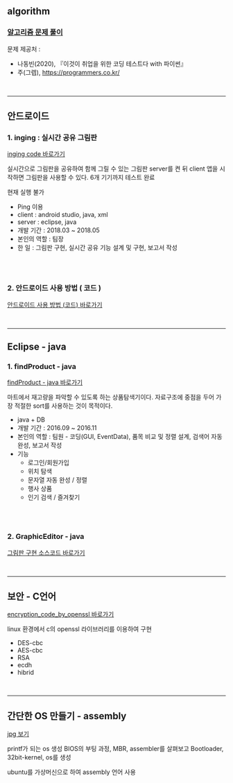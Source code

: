 ## algorithm
### [알고리즘 문제 풀이](https://github.com/ttogle918/mju_study/tree/master/solve_problems)


문제 제공처 : 
+ 나동빈(2020), 『이것이 취업을 위한 코딩 테스트다 with 파이썬』
+ 주(그렙), https://programmers.co.kr/

<br>

-------

## 안드로이드

### 1. inging : 실시간 공유 그림판
[inging code 바로가기](https://github.com/ttogle918/mju_study/tree/master/inging)

실시간으로 그림판을 공유하여 함께 그릴 수 있는 그림판
server를 켠 뒤 client 앱을 시작하면 그림판을 사용할 수 있다.
6개 기기까지 테스트 완료

현재 실행 불가

+ Ping 이용
+ client : android studio, java, xml
+ server : eclipse, java
+ 개발 기간 : 2018.03 ~ 2018.05
+ 본인의 역할 : 팀장
+ 한 일 : 그림판 구현, 실시간 공유 기능 설계 및 구현, 보고서 작성


<br><br>

### 2. 안드로이드 사용 방법 ( 코드 )
[안드로이드 사용 방법 (코드) 바로가기](https://github.com/ttogle918/Practice_Android)

<br>

----------


## Eclipse - java

### 1. findProduct - java

[findProduct - java 바로가기](https://github.com/ttogle918/mju_study/tree/master/Product_finder)

마트에서 재고량을 파악할 수 있도록 하는 상품탐색기이다. 
자료구조에 중점을 두어 가장 적절한 sort를 사용하는 것이 목적이다.

+ java + DB
+ 개발 기간 : 2016.09 ~ 2016.11
+ 본인의 역할 : 팀원 - 코딩(GUI, EventData), 품목 비교 및 정렬 설계, 검색어 자동완성, 보고서 작성
+ 기능
  + 로그인/회원가입
  + 위치 탐색
  + 문자열 자동 완성 / 정렬
  + 행사 상품
  + 인기 검색 / 즐겨찾기

<br><br>

### 2. GraphicEditor - java
[그림판 구현 소스코드 바로가기](https://github.com/ttogle918/GraphicEditor)

<br>

-------------------

## 보안 - C언어


[encryption_code_by_openssl 바로가기](https://github.com/ttogle918/mju_study/tree/master/encryption_code_by_openssl)

linux 환경에서 c의 openssl 라이브러리를 이용하여 구현

+ DES-cbc
+ AES-cbc
+ RSA
+ ecdh
+ hibrid

<br>

----------

## 간단한 OS 만들기 - assembly
[jpg 보기](https://github.com/ttogle918/mju_study/tree/master/Simple_OS)

printf가 되는 os 생성
BIOS의 부팅 과정, MBR, assembler를 살펴보고 Bootloader, 32bit-kernel, os를 생성

ubuntu를 가상머신으로 하여 assembly 언어 사용



